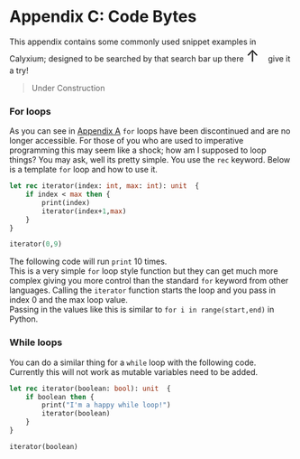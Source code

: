 # Appendix C: Code Bytes

This appendix contains some commonly used snippet examples in Calyxium; designed to be searched by that search bar up there <span id="arrow" style="display: inline-block; transition: transform 0.2s ease; font-size: 2em; transform-origin: center;">↑</span> &nbsp;&nbsp;&nbsp;give it a try!

> Under Construction

### For loops

As you can see in [Appendix A](appendix-01-keywords.md#deprecated-keywords) `for` loops have been discontinued
and are no longer accessible. For those of you who are used to imperative programming this may seem like a shock;
how am I supposed to loop things? You may ask, well its pretty simple. You use the `rec` keyword. Below is a template `for` loop and how to use it.

```ocaml
let rec iterator(index: int, max: int): unit  {
    if index < max then {
        print(index)
        iterator(index+1,max)
    }
}

iterator(0,9)
```

The following code will run `print` 10 times.\
This is a very simple `for` loop style function but they can get much more 
complex giving you more control than the standard `for` keyword from other languages.
Calling the `iterator` function starts the loop and you pass in index 0 and the max loop value.\
Passing in the values like this is similar to `for i in range(start,end)` in Python.

### While loops

You can do a similar thing for a `while` loop with the following code.\
Currently this will not work as mutable variables need to be added.

```ocaml
let rec iterator(boolean: bool): unit  {
    if boolean then {
        print("I'm a happy while loop!")
        iterator(boolean)
    }
}

iterator(boolean)
```

<script>
  function updateArrowRotation() {
    const arrow = document.getElementById('arrow');
    const target = document.getElementById('search-toggle');
    if (!arrow || !target) return;

    const arrowRect = arrow.getBoundingClientRect();
    const targetRect = target.getBoundingClientRect();

    const arrowX = arrowRect.left + arrowRect.width / 2;
    const arrowY = arrowRect.top + arrowRect.height / 2;
    const targetX = targetRect.left + targetRect.width / 2;
    const targetY = targetRect.top + targetRect.height / 2;

    const angleRad = Math.atan2(targetY - arrowY, targetX - arrowX);
    const angleDeg = angleRad * (180 / Math.PI);

    arrow.style.transform = `rotate(${angleDeg + 90}deg)`;
  }

  window.addEventListener('load', updateArrowRotation);
  window.addEventListener('resize', updateArrowRotation);
  document.addEventListener('scroll', updateArrowRotation);
</script>